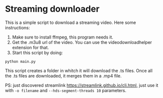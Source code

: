 # Streaming downloader

This is a simple script to download a streaming video. Here some instructions:

1. Make sure to install ffmpeg, this program needs it.
2. Get the .m3u8 url of the video. You can use the videodownloadhelper extension for that.
3. Start this script by doing:
<pre><code>python main.py <url></code></pre>

This script creates a folder in whitch it will download the .ts files. Once all the .ts files are downloaded, it merges them in a .mp4 file.

PS: just discovered streamlink https://streamlink.github.io/cli.html, just use it with `-o filename` and `--hds-segment-threads 10` parameters.
